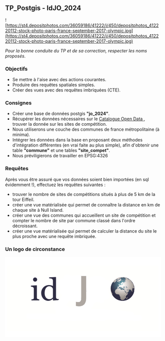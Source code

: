 ## TP_Postgis - IdJO_2024

![https://st4.depositphotos.com/36059186/41222/i/450/depositphotos_412220112-stock-photo-paris-france-september-2017-olympic.jpg](https://st4.depositphotos.com/36059186/41222/i/450/depositphotos_412220112-stock-photo-paris-france-september-2017-olympic.jpg)

*Pour la bonne conduite du TP et de sa correction, respecter les noms proposés*.

### Objectifs 

- Se mettre à l'aise avec des actions courantes.
- Produire des requêtes spatiales simples.
- Créer des vues avec des requêtes imbriquées (CTE).

### Consignes

- Créer une base de données postgis **"jo_2024"**.
- Récupérer les données nécessaires sur le [Catalogue Open Data ](https://data.paris2024.org/explore/?sort=modified&exclude.theme=Geodata&flg=fr-fr),
trouver la donnée sur les sites de compétition.
- Nous utiliserons une couche des communes de france métropolitaine (à minima).
- Intégrer les données dans la base en proposant deux méthodes d'intégration différentes (en vrai faite au plus simple), 
afin d'obtenir une table **"commune"** et une tables **"site_compet"**.
- Nous préviligierons de travailler en EPSG:4326 

### Requêtes

Après vous être assuré que vos données soient bien importées (en sql évidemment !),
 effectuez les requêtes suivantes :

- trouver le nombre de sites de compétitions situés à plus de 5 km de la tour Eiffeil. 
- créer une vue matérialisée qui permet de connaître la distance en km de chaque site à Null Island.
- créer une vue des communes qui accueillent un site de compétition et compter le nombre de site par commune classé dans l'ordre décroissant.
- créer une vue matérialisée qui permet de calculer la distance du site le plus proche avec une requête imbriquée.

### Un logo de circonstance

![jp.jpg](jp.jpg)
